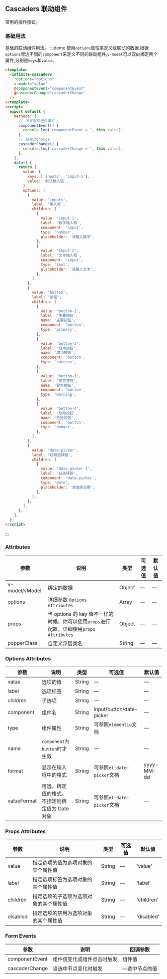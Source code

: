 ## Cascaders 联动组件

常用的操作按钮。

### 基础用法

基础的联动组件用法。
:::demo 使用`options`属性来定义级联动的数据,根据`options`里边不同的`component`来定义不同的联动组件,`v-model`可以双向绑定两个属性,分别是`keys`和`value`。

```html
<template>
  <infinite-cascaders
    :options="options"
    v-model="value"
    @componentEvent="componentEvent"
    @cascaderChange="cascaderChange"
  />
</template>
<script>
  export default {
    methods: {
      // 所有联动组件事件
      componentEvent() {
        console.log('componentEvent = ', this.value);
      },
      // 级联动change
      cascaderChange() {
        console.log('cascaderChange = ', this.value);
      },
    },
    data() {
      return {
        value: {
          keys: ['inputs', 'input-1'],
          value: '默认输入值',
        },
        options: [
          {
            value: 'inputs',
            label: '输入框',
            children: [
              {
                value: 'input-1',
                label: '数字输入框',
                component: 'input',
                type: 'number',
                placeholder: '请输入数字',
              },
              {
                value: 'input-2',
                label: '文本输入框',
                component: 'input',
                type: 'text',
                placeholder: '请输入文本',
              },
            ],
          },
          {
            value: 'button',
            label: '按钮',
            children: [
              {
                value: 'button-1',
                label: '主要按钮',
                name: '主要按钮',
                component: 'button',
                type: 'primary',
              },
              {
                value: 'button-2',
                label: '成功按钮',
                name: '成功按钮',
                component: 'button',
                type: 'success',
              },
              {
                value: 'button-3',
                label: '警告按钮',
                name: '警告按钮',
                component: 'button',
                type: 'warning',
              },
              {
                value: 'button-4',
                label: '危险按钮',
                name: '危险按钮',
                component: 'button',
                type: 'danger',
              },
            ],
          },
          {
            value: 'date-picker',
            label: '日期选择器',
            children: [
              {
                value: 'date-picker-1',
                label: '日选择器',
                component: 'date-picker',
                type: 'date',
                placeholder: '请选择日期',
              },
            ],
          },
        ],
      };
    },
  };
</script>
```

:::

### Attributes

| 参数           | 说明                                                                                    | 类型   | 可选值 | 默认值 |
| -------------- | --------------------------------------------------------------------------------------- | ------ | ------ | ------ |
| v-model/vModel | 绑定的数据                                                                              | Object | —      | —      |
| options        | 详细参数 `Options Attributes`                                                           | Array  | —      | —      |
| props          | 当 options 的 key 值不一样的时候，你可以使用`props`进行配置，详细使用`props Attributes` | Object | —      | —      |
| popperClass    | 自定义浮层类名                                                                          | String | —      | —      |

### Options Attributes

| 参数        | 说明                                           | 类型   | 可选值                     | 默认值     |
| ----------- | ---------------------------------------------- | ------ | -------------------------- | ---------- |
| value       | 选项的值                                       | String | —                          | —          |
| label       | 选项标签                                       | String | —                          | —          |
| children    | 子选项                                         | String | —                          | —          |
| component   | 组件名                                         | String | input/button/date-picker   | —          |
| type        | 组件属性                                       | String | 可参照`elementio`文档      | —          |
| name        | `component`为`button`时才生效                  | String | —                          | —          |
| format      | 显示在输入框中的格式                           | String | 可参照`el-date-picker`文档 | yyyy-MM-dd |
| valueFormat | 可选，绑定值的格式。不指定则绑定值为 Date 对象 | String | 可参照`el-date-picker`文档 | —          |

### Props Attributes

| 参数     | 说明                                   | 类型   | 可选值 | 默认值     |
| -------- | -------------------------------------- | ------ | ------ | ---------- |
| value    | 指定选项的值为选项对象的某个属性值     | String | —      | 'value'    |
| label    | 指定选项标签为选项对象的某个属性值     | String | —      | 'label'    |
| children | 指定选项的子选项为选项对象的某个属性值 | String | —      | 'children' |
| disabled | 指定选项的禁用为选项对象的某个属性值   | String | —      | 'disabled' |

### Form Events

| 参数           | 说明                       | 回调参数      |
| -------------- | -------------------------- | ------------- |
| componentEvent | 组件值变化或组件点击时触发 | 组件值        |
| cascaderChange | 当选中节点变化时触发       | —选中节点的值 |
